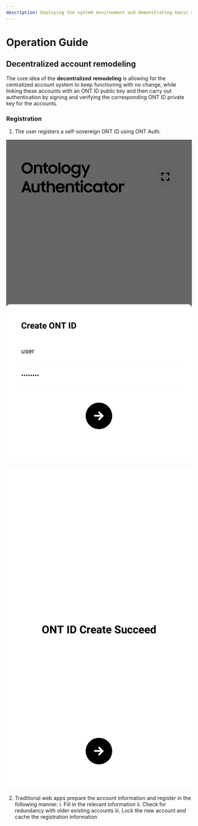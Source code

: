 ```yaml
---
description: Deploying the system environment and demonstrating basic scenarios
---
```


# Operation Guide

## Decentralized account remodeling

The core idea of the **decentralized** **remodeling** is allowing for the centralized account system to keep functioning with no change, while linking these accounts with an ONT ID public key and then carry out authentication by signing and verifying the corresponding ONT ID private key for the accounts.

### Registration

1. The user registers a self-sovereign ONT ID using ONT Auth.

![](.gitbook/assets/register1.jpg)

![](.gitbook/assets/register2.jpg)

2. Traditional web apps prepare the account information and register in the following manner.
  i. Fill in the relevant information
  ii. Check for redundancy with older existing accounts
  iii. Lock the new account and cache the registration information
